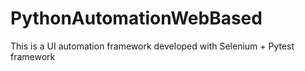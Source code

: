 # PythonAutomationWebBased
This is a UI automation framework developed with Selenium + Pytest framework
